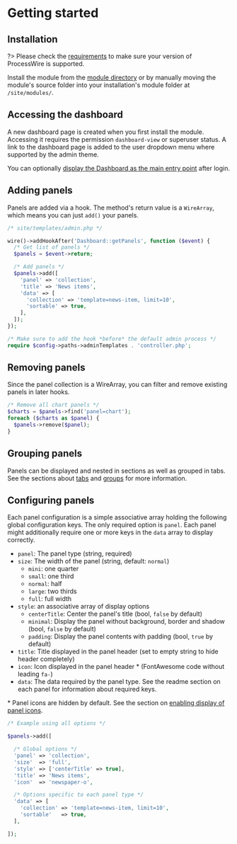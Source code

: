 # Getting started

## Installation

?> Please check the [requirements](requirements.md) to make sure your version of ProcessWire is supported.

Install the module from the [module directory](https://modules.processwire.com/modules/dashboard/) or by manually moving the module's source folder into your installation's module folder at `/site/modules/`.

## Accessing the dashboard

A new dashboard page is created when you first install the module. Accessing it requires the permission `dashboard-view` or superuser status. A link to the dashboard page is added to the user dropdown menu where supported by the admin theme.

You can optionally [display the Dashboard as the main entry point](configuration.md#dashboard-as-entry-point) after login.

## Adding panels

Panels are added via a hook. The method's return value is a `WireArray`, which means you can just `add()` your panels.

```php
/* site/templates/admin.php */

wire()->addHookAfter('Dashboard::getPanels', function ($event) {
  /* Get list of panels */
  $panels = $event->return;

  /* Add panels */
  $panels->add([
    'panel' => 'collection',
    'title' => 'News items',
    'data' => [
      'collection' => 'template=news-item, limit=10',
      'sortable' => true,
    ],
  ]);
});

/* Make sure to add the hook *before* the default admin process */
require $config->paths->adminTemplates . 'controller.php';
```

## Removing panels

Since the panel collection is a WireArray, you can filter and remove existing panels in later hooks.

```php
/* Remove all chart panels */
$charts = $panels->find('panel=chart');
foreach ($charts as $panel) {
  $panels->remove($panel);
}
```

## Grouping panels

Panels can be displayed and nested in sections as well as grouped in tabs. See the sections about [tabs](/panels/tabs.md) and [groups](/panels/groups.md) for more information.

## Configuring panels

Each panel configuration is a simple associative array holding the following global configuration keys. The only required option is `panel`. Each panel might additionally require one or more keys in the `data` array to display correctly.

- `panel`: The panel type (string, required)
- `size`: The width of the panel (string, default: `normal`)
  - `mini`: one quarter
  - `small`: one third
  - `normal`: half
  - `large`: two thirds
  - `full`: full width
- `style`: an associative array of display options
  - `centerTitle`: Center the panel's title (bool, `false` by default)
  - `minimal`: Display the panel without background, border and shadow (bool, `false` by default)
  - `padding`: Display the panel contents with padding (bool, `true` by default)
- `title`: Title displayed in the panel header (set to empty string to hide header completely)
- `icon`: Icon displayed in the panel header \* (FontAwesome code without leading `fa-`)
- `data`: The data required by the panel type. See the readme section on each panel for information about required keys.

\* Panel icons are hidden by default. See the section on [enabling display of panel icons](configuration.md#enable-panel-icons).

```php
/* Example using all options */

$panels->add([

  /* Global options */
  'panel' => 'collection',
  'size'  => 'full',
  'style' => ['centerTitle' => true],
  'title' => 'News items',
  'icon'  => 'newspaper-o',

  /* Options specific to each panel type */
  'data' => [
    'collection' => 'template=news-item, limit=10',
    'sortable'   => true,
  ],

]);
```
